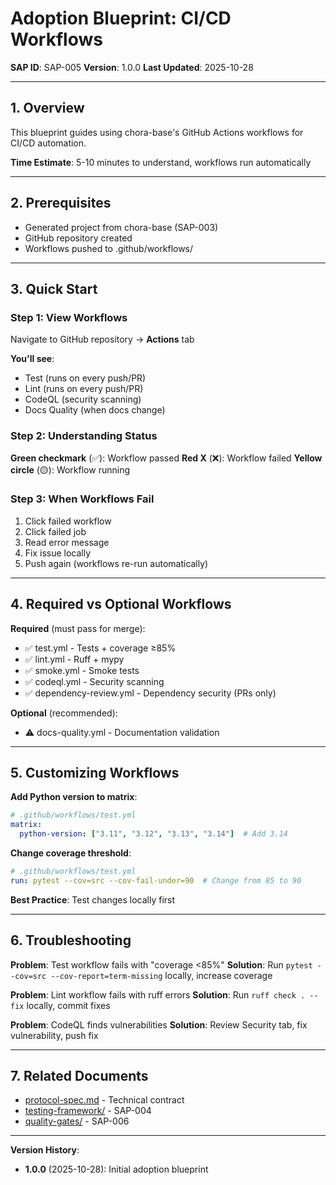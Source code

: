 # Adoption Blueprint: CI/CD Workflows

**SAP ID**: SAP-005
**Version**: 1.0.0
**Last Updated**: 2025-10-28

---

## 1. Overview

This blueprint guides using chora-base's GitHub Actions workflows for CI/CD automation.

**Time Estimate**: 5-10 minutes to understand, workflows run automatically

---

## 2. Prerequisites

- Generated project from chora-base (SAP-003)
- GitHub repository created
- Workflows pushed to .github/workflows/

---

## 3. Quick Start

### Step 1: View Workflows

Navigate to GitHub repository → **Actions** tab

**You'll see**:
- Test (runs on every push/PR)
- Lint (runs on every push/PR)
- CodeQL (security scanning)
- Docs Quality (when docs change)

### Step 2: Understanding Status

**Green checkmark** (✅): Workflow passed
**Red X** (❌): Workflow failed
**Yellow circle** (🟡): Workflow running

### Step 3: When Workflows Fail

1. Click failed workflow
2. Click failed job
3. Read error message
4. Fix issue locally
5. Push again (workflows re-run automatically)

---

## 4. Required vs Optional Workflows

**Required** (must pass for merge):
- ✅ test.yml - Tests + coverage ≥85%
- ✅ lint.yml - Ruff + mypy
- ✅ smoke.yml - Smoke tests
- ✅ codeql.yml - Security scanning
- ✅ dependency-review.yml - Dependency security (PRs only)

**Optional** (recommended):
- ⚠️ docs-quality.yml - Documentation validation

---

## 5. Customizing Workflows

**Add Python version to matrix**:
```yaml
# .github/workflows/test.yml
matrix:
  python-version: ["3.11", "3.12", "3.13", "3.14"]  # Add 3.14
```

**Change coverage threshold**:
```yaml
# .github/workflows/test.yml
run: pytest --cov=src --cov-fail-under=90  # Change from 85 to 90
```

**Best Practice**: Test changes locally first

---

## 6. Troubleshooting

**Problem**: Test workflow fails with "coverage <85%"
**Solution**: Run `pytest --cov=src --cov-report=term-missing` locally, increase coverage

**Problem**: Lint workflow fails with ruff errors
**Solution**: Run `ruff check . --fix` locally, commit fixes

**Problem**: CodeQL finds vulnerabilities
**Solution**: Review Security tab, fix vulnerability, push fix

---

## 7. Related Documents

- [protocol-spec.md](protocol-spec.md) - Technical contract
- [testing-framework/](../testing-framework/) - SAP-004
- [quality-gates/](../quality-gates/) - SAP-006

---

**Version History**:
- **1.0.0** (2025-10-28): Initial adoption blueprint
